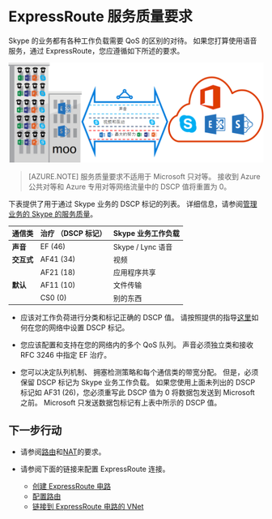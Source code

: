 <properties
   pageTitle="服务质量要求的 ExpressRoute |Microsoft Azure"
   description="此页提供用于配置和管理对 ExpressRoute 电路的 QoS 的详细的要求。"
   documentationCenter="na"
   services="expressroute"
   authors="cherylmc"
   manager="carmonm"
   editor=""/>
<tags
   ms.service="expressroute"
   ms.devlang="na"
   ms.topic="get-started-article"
   ms.tgt_pltfrm="na"
   ms.workload="infrastructure-services"
   ms.date="10/10/2016"
   ms.author="cherylmc"/>

# <a name="expressroute-qos-requirements"></a>ExpressRoute 服务质量要求

Skype 的业务都有各种工作负载需要 QoS 的区别的对待。 如果您打算使用语音服务，通过 ExpressRoute，您应遵循如下所述的要求。

![](./media/expressroute-qos/expressroute-qos.png)

>[AZURE.NOTE] 服务质量要求不适用于 Microsoft 只对等。 接收到 Azure 公共对等和 Azure 专用对等网络流量中的 DSCP 值将重置为 0。 

下表提供了用于通过 Skype 业务的 DSCP 标记的列表。 详细信息，请参阅[管理业务的 Skype 的服务质量](https://technet.microsoft.com/library/gg405409.aspx)。

| **通信类** | **治疗 （DSCP 标记）** | **Skype 业务工作负载** |
|---|---|---|
| **声音** | EF (46) | Skype / Lync 语音 |
| **交互式** | AF41 (34) | 视频 |
|   | AF21 (18) | 应用程序共享 | 
| **默认** | AF11 (10) | 文件传输|
|   | CS0 (0) | 别的东西| 


- 应该对工作负荷进行分类和标记正确的 DSCP 值。 请按照提供的指导[这里](https://technet.microsoft.com/library/gg405409.aspx)如何在您的网络中设置 DSCP 标记。

- 您应该配置和支持在您的网络内的多个 QoS 队列。 声音必须独立类和接收 RFC 3246 中指定 EF 治疗。 

- 您可以决定队列机制、 拥塞检测策略和每个通信类的带宽分配。 但是，必须保留 DSCP 标记为 Skype 业务工作负载。 如果您使用上面未列出的 DSCP 标记如 AF31 (26)，您必须重写此 DSCP 值为 0 将数据包发送到 Microsoft 之前。 Microsoft 只发送数据包标记有上表中所示的 DSCP 值。 

## <a name="next-steps"></a>下一步行动

- 请参阅[路由](expressroute-routing.md)和[NAT](expressroute-nat.md)的要求。
- 请参阅下面的链接来配置 ExpressRoute 连接。

    - [创建 ExpressRoute 电路](expressroute-howto-circuit-classic.md)
    - [配置路由](expressroute-howto-routing-classic.md)
    - [链接到 ExpressRoute 电路的 VNet](expressroute-howto-linkvnet-classic.md)
